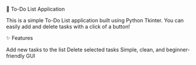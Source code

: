 📝 To-Do List Application

This is a simple To-Do List application built using Python Tkinter.
You can easily add and delete tasks with a click of a button!

✨ Features

Add new tasks to the list
Delete selected tasks
Simple, clean, and beginner-friendly GUI

